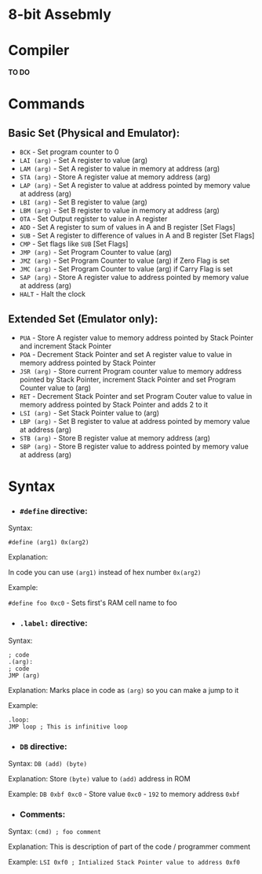 # 8-bit Assebmly

# Compiler
**TO DO**

# Commands

## Basic Set (Physical and Emulator):
- `BCK` - Set program counter to 0
- `LAI (arg)` - Set A register to value (arg)
- `LAM (arg)` - Set A register to value in memory at address (arg)
- `STA (arg)` - Store A register value at memory address (arg)
- `LAP (arg)` - Set A register to value at address pointed by memory value at address (arg)
- `LBI (arg)` - Set B register to value (arg)
- `LBM (arg)` - Set B register to value in memory at address (arg)
- `OTA` - Set Output register to value in A register
- `ADD` - Set A register to sum of values in A and B register [Set Flags]
- `SUB` - Set A register to difference of values in A and B register [Set Flags]
- `CMP` - Set flags like `SUB` [Set Flags]
- `JMP (arg)` - Set Program Counter to value (arg)
- `JMZ (arg)` - Set Program Counter to value (arg) if Zero Flag is set
- `JMC (arg)` - Set Program Counter to value (arg) if Carry Flag is set
- `SAP (arg)` - Store A register value to address pointed by memory value at address (arg)
- `HALT` - Halt the clock

## Extended Set (Emulator only):
- `PUA` - Store A register value to memory address pointed by Stack Pointer and increment Stack Pointer
- `POA` - Decrement Stack Pointer and set A register value to value in memory address pointed by Stack Pointer
- `JSR (arg)` - Store current Program counter value to memory address pointed by Stack Pointer, increment Stack Pointer and set Program Counter value to (arg)
- `RET` - Decrement Stack Pointer and set Program Couter value to value in memory address pointed by Stack Pointer and adds 2 to it
- `LSI (arg)` - Set Stack Pointer value to (arg)
- `LBP (arg)` - Set B register to value at address pointed by memory value at address (arg)
- `STB (arg)` - Store B register value at memory address (arg)
- `SBP (arg)` - Store B register value to address pointed by memory value at address (arg)

# Syntax

- ### `#define` directive:
Syntax: 

`#define (arg1) 0x(arg2)`

Explanation:

In code you can use `(arg1)` instead of hex number `0x(arg2)`

Example:

`#define foo 0xc0` - Sets first's RAM cell name to foo

- ###  `.label:` directive:
Syntax:
```
; code
.(arg):
; code
JMP (arg)
```

Explanation:
Marks place in code as `(arg)` so you can make a jump to it

Example:

```
.loop:
JMP loop ; This is infinitive loop
```

- ### `DB` directive:
Syntax:
`DB (add) (byte)`

Explanation:
Store `(byte)` value to `(add)` address in ROM

Example:
`DB 0xbf 0xc0` - Store value `0xc0` - `192` to memory address `0xbf`

- ### Comments:
Syntax:
`(cmd) ; foo comment`

Explanation:
This is description of part of the code / programmer comment

Example:
`LSI 0xf0 ; Intialized Stack Pointer value to address 0xf0`
